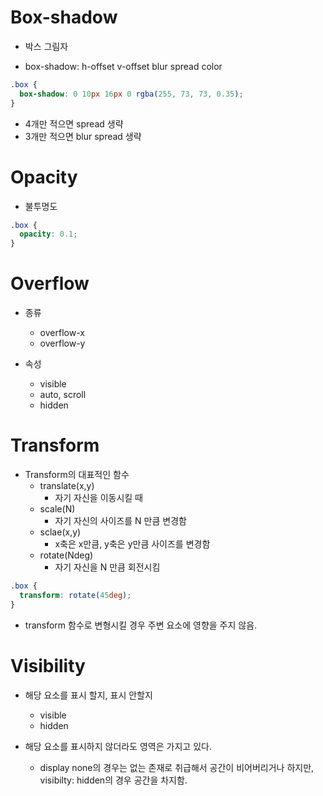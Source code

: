 # Box-shadow

- 박스 그림자

- box-shadow: h-offset v-offset blur spread color

```css
.box {
  box-shadow: 0 10px 16px 0 rgba(255, 73, 73, 0.35);
}
```

- 4개만 적으면 spread 생략
- 3개만 적으면 blur spread 생략

# Opacity

- 불투명도

```css
.box {
  opacity: 0.1;
}
```

# Overflow

- 종류

  - overflow-x
  - overflow-y

- 속성
  - visible
  - auto, scroll
  - hidden

# Transform

- Transform의 대표적인 함수
  - translate(x,y)
    - 자기 자신을 이동시킬 때
  - scale(N)
    - 자기 자신의 사이즈를 N 만큼 변경함
  - sclae(x,y)
    - x축은 x만큼, y축은 y만큼 사이즈를 변경함
  - rotate(Ndeg)
    - 자기 자신을 N 만큼 회전시킴

```css
.box {
  transform: rotate(45deg);
}
```

- transform 함수로 변형시킬 경우 주변 요소에 영향을 주지 않음.

# Visibility

- 해당 요소를 표시 할지, 표시 안할지

  - visible
  - hidden

- 해당 요소를 표시하지 않더라도 영역은 가지고 있다.
  - display none의 경우는 없는 존재로 취급해서 공간이 비어버리거나 하지만, visibilty: hidden의 경우 공간을 차지함.
